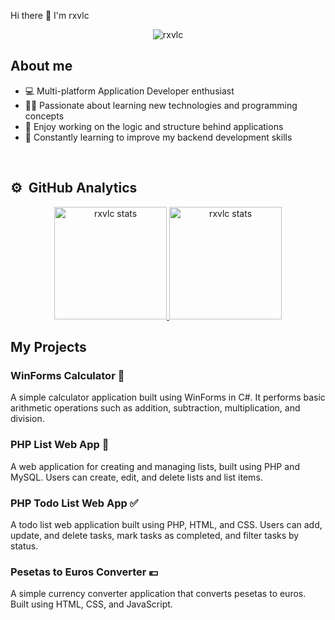 Hi there 👋 I'm rxvlc

<!--
**rxvlc/rxvlc** is a ✨ _special_ ✨ repository because its `README.md` (this file) appears on your GitHub profile.

Here are some ideas to get you started:
!-->

<p align="center"> <img src="https://komarev.com/ghpvc/?username=rxvlc&style=flat-square" alt="rxvlc" /> </p>

## About me

- 💻 Multi-platform Application Developer enthusiast
- 👨‍💻 Passionate about learning new technologies and programming concepts
- 🚀 Enjoy working on the logic and structure behind applications
- 🌱 Constantly learning to improve my backend development skills

<br>

## ⚙️ &nbsp;GitHub Analytics

<p align="center">
<a href="https://github.com/rxvlc">
  <img height="180em" src="https://github-readme-stats-eight-theta.vercel.app/api?username=rxvlc&show_icons=true&theme=algolia&include_all_commits=true&count_private=true%22" alt="rxvlc stats"/>
  <img height="180em" src="https://github-readme-stats-eight-theta.vercel.app/api/top-langs/?username=rxvlc&layout=compact&langs_count=8&theme=algolia" alt="rxvlc stats"/>
</a>
</p>

## My Projects

### WinForms Calculator 🧮
A simple calculator application built using WinForms in C#. It performs basic arithmetic operations such as addition, subtraction, multiplication, and division.

### PHP List Web App 📝
A web application for creating and managing lists, built using PHP and MySQL. Users can create, edit, and delete lists and list items.

### PHP Todo List Web App ✅
A todo list web application built using PHP, HTML, and CSS. Users can add, update, and delete tasks, mark tasks as completed, and filter tasks by status.

### Pesetas to Euros Converter 💶
A simple currency converter application that converts pesetas to euros. Built using HTML, CSS, and JavaScript.
